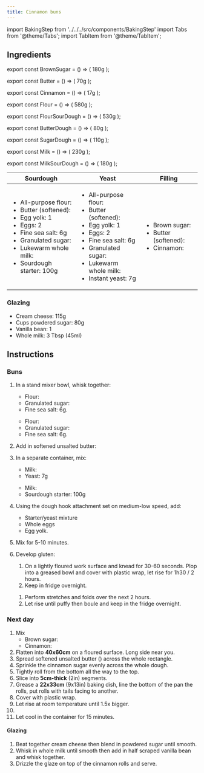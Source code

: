 ```yaml
---
title: Cinnamon buns
---
```


import BakingStep from '../../../src/components/BakingStep'
import Tabs from '@theme/Tabs';
import TabItem from '@theme/TabItem';

## Ingredients

export const BrownSugar = () => (
  <span>180g</span>
);

export const Butter = () => (
  <span>70g</span>
);

export const Cinnamon = () => (
  <span>17g</span>
);

export const Flour = () => (
  <span>580g</span>
);

export const FlourSourDough = () => (
  <span>530g</span>
);

export const ButterDough = () => (
  <span>80g</span>
);

export const SugarDough = () => (
  <span>110g</span>
);

export const Milk = () => (
  <span>230g</span>
);

export const MilkSourDough = () => (
  <span>180g</span>
);


<table>
   <thead>
   <tr>
      <th>
         Sourdough
      </th>
      <th>
      Yeast
      </th>
      <th>
      Filling
      </th>
   </tr>
   </thead>
   <tbody>
   <tr>
   <td>
      <ul>
      <li>All-purpose flour: <FlourSourDough/></li>
      <li>Butter (softened): <ButterDough/></li>
      <li>Egg yolk: 1</li>
      <li>Eggs: 2</li>
      <li>Fine sea salt: 6g</li>
      <li>Granulated sugar: <SugarDough/></li>
      <li>Lukewarm whole milk: <MilkSourDough/></li>
      <li>Sourdough starter: 100g</li>
      </ul>
   </td>
   <td>
      <ul>
      <li>All-purpose flour: <Flour/></li>
      <li>Butter (softened): <ButterDough/></li>
      <li>Egg yolk: 1</li>
      <li>Eggs: 2</li>
      <li>Fine sea salt: 6g</li>
      <li>Granulated sugar: <SugarDough/></li>
      <li>Lukewarm whole milk: <Milk/></li>
      <li>Instant yeast: 7g</li>
      </ul>
   </td>
   <td>
      <ul>
      <li>Brown sugar: <BrownSugar/></li>
      <li>Butter (softened): <Butter/></li>
      <li>Cinnamon: <Cinnamon/></li>
      </ul>
   </td>
   </tr>
   </tbody>
</table>

### Glazing

- Cream cheese: 115g
- Cups powdered sugar: 80g
- Vanilla bean: 1
- Whole milk: 3 Tbsp (45ml)

## Instructions

### Buns

1. In a stand mixer bowl, whisk together:
   <Tabs className="small" groupId="group1">
     <TabItem value="yeast" label="Yeast">
      <ul>
       <li>Flour: <Flour/></li>
       <li>Granulated sugar: <SugarDough/></li>
       <li>Fine sea salt: 6g.</li>
      </ul>
      </TabItem>
      <TabItem value="sourdough" label="Sourdough">
        <ul>
          <li>Flour: <FlourSourDough/></li>
          <li>Granulated sugar: <SugarDough/></li>
          <li>Fine sea salt: 6g.</li>
        </ul>
      </TabItem>
   </Tabs>

1. Add in softened unsalted butter: <ButterDough/>
1. In a separate container, mix:

   <Tabs className="small" groupId="group1">

    <TabItem value="yeast" label="Yeast">

     <ul>
       <li>Milk: <Milk/></li>
       <li>Yeast: 7g</li>
     </ul>

     </TabItem>

     <TabItem value="sourdough" label="Sourdough">

     <ul>
       <li>Milk: <MilkSourDough/></li>
       <li>Sourdough starter: 100g</li>
     </ul>

     </TabItem>
   </Tabs>

1. Using the dough hook attachment set on medium-low speed, add:
   - Starter/yeast mixture
   - Whole eggs
   - Egg yolk.
1. Mix for 5-10 minutes.
1. Develop gluten:
   <Tabs className="small" groupId="group1">
     <TabItem value="yeast" label="Yeast">
      <ol>
          <li>On a lightly floured work surface and knead for 30-60 seconds. Plop into a greased bowl and cover with plastic wrap, let rise for 1h30 / 2 hours.</li>
          <li>Keep in fridge overnight.</li>
      </ol>
     </TabItem>
     <TabItem value="sourdough" label="Sourdough">
       <ol>
         <li>Perform stretches and folds over the next 2 hours.</li>
         <li>Let rise until puffy then boule and keep in the fridge overnight.</li>
       </ol>
     </TabItem>
   </Tabs>

### Next day

1. Mix
   - Brown sugar: <BrownSugar/>
   - Cinnamon: <Cinnamon/>
1. Flatten into **40x60cm** on a floured surface. Long side near you.
1. Spread softened unsalted butter (<Butter/>) across the whole rectangle.
1. Sprinkle the cinnamon sugar evenly across the whole dough.
1. Tightly roll from the bottom all the way to the top.
1. Slice into **5cm-thick** (2in) segments.
1. Grease a **22x33cm** (9x13in) baking dish, line the bottom of the pan the rolls, put rolls with tails facing to another.
1. Cover with plastic wrap.
1. Let rise at room temperature until 1.5x bigger.
1. <BakingStep temp="190" time="15-25 minutes"/>
1. Let cool in the container for 15 minutes.

#### Glazing

1. Beat together cream cheese then blend in powdered sugar until smooth.
1. Whisk in whole milk until smooth then add in half scraped vanilla bean and whisk together.
1. Drizzle the glaze on top of the cinnamon rolls and serve.
